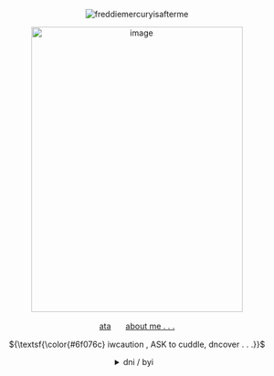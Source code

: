 

   <!-- CLICK COUNTER -->
<p align="center"> <img src="https://komarev.com/ghpvc/?username=freddiemercuryisafterme&label=CONTRACTS+SIGNED&color=570455&style=flat" alt="freddiemercuryisafterme" /> </p>
   <!-- CLICK COUNTER -->
   
   <!-- IMAGES -->
   <p align="center">
<img width="370" height="500" alt="image" src="https://files.catbox.moe/jitk11.png"/></p>


   <!-- LINKS -->
<p align="center">  <a href="https://140roaches.atabook.org/">ata</a>ㅤㅤ<a href="https://pronouns.cc/@140roaches">about me . . .</a></p>
   <!-- LINKS -->

   <p align="center">
      ${\textsf{\color{#6f076c} iwcaution , ASK to cuddle, dncover . . .}}$
   <br>


   
   <div align="center">
<details>

   
<summary>dni / byi⠀   </summary>

   <!-- DNI -->
   <br>
<p align="left">
  <ins><b><em>dni</em></b></ins> basic crit,, proshit, tcoaall fans, vivsiepop supporters, boyfriend to death, ybc
<br> country human fans ,, homestuck fans also kind of Scare me so like. uuhh thin ice??
<br> under 13, exclusionists, fake claimers, antiselfship & antikin
<br> idc about f/o sharing or doubles just b chill
<br> i'll probably just block if i dont like youuuuu !!!!!11
<br> DO NOT fucking traumadump on me if i dont know you
<br> also im aroace . no i dont want to be your boyfriend
   
</p>
   <!-- DNI -->


   <!-- BYI -->
<p align="right"><ins><b><em>byi</em></b></ins> im a sharing yume !11 & <a href="https://otherkin.fandom.com/wiki/Fictionflicker">fictionflicker</a>/<a href="https://otherkin.fandom.com/wiki/Fictionleech">fictionleech</a> . . . 
<br> uhhiiuumm lik emmotionallyy unstable + have identity issues
<br> bpd+avpd traits, mood swings and a lot more
<br> i can get irrationally angry very easily so please iwc 
<br> i can be <b>VERY. AVOIDANT.</b> to the point of ignoring people.
<br> i have A LOT of trouble keeping up w/ relationships. even when i like you
<br>might go quiet, especially in groups. more of a listener than a yapper
</p>
      <!-- IMAGES -->
<br>
<p align="center">
<img width="100" height="100" alt="image" src="https://64.media.tumblr.com/fc8c15420763007ee84bea7c05e0c5c7/99d964e634463dfb-9b/s640x960/756c091f66683f6fb79669846e6c7203be810b28.pnj" />
<img width="100" height="100" alt="image" src="https://files.catbox.moe/c559y4.webp" />
<img width="100" height="100" alt="image" src="https://64.media.tumblr.com/8dbef8fa7f9d44de84d3d9cc8c2481a7/2a8038228d5aa439-94/s250x400/2ffffdb67b4c8031aaf0c51045fdfcba9856edb5.webp" />
</p>
   <!-- IMAGES -->

<!-- BYI -->
</details>
